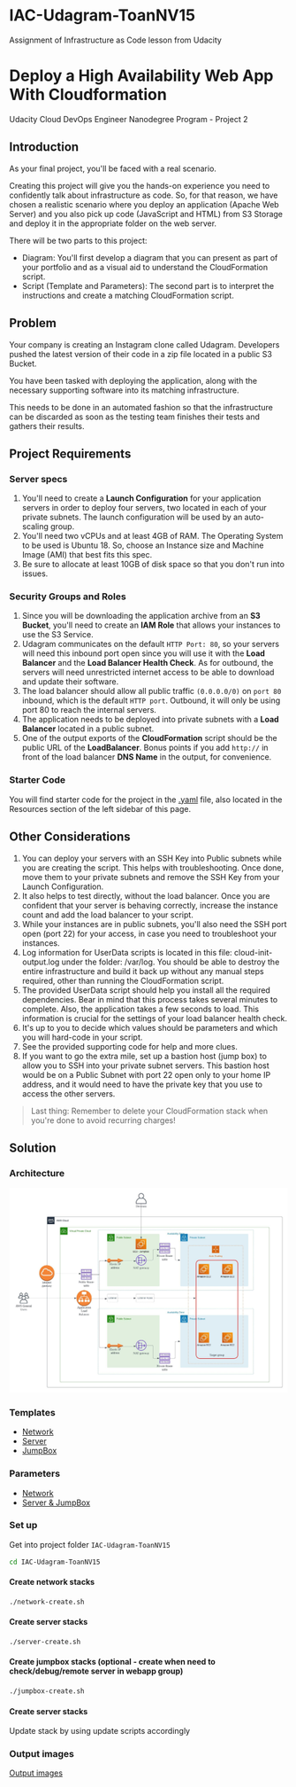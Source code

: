 # IAC-Udagram-ToanNV15
Assignment of Infrastructure as Code lesson from Udacity

# Deploy a High Availability Web App With Cloudformation
Udacity Cloud DevOps Engineer Nanodegree Program - Project 2

## Introduction
As your final project, you'll be faced with a real scenario.

Creating this project will give you the hands-on experience you need to confidently talk about infrastructure as code. So, for that reason, we have chosen a realistic scenario where you deploy an application (Apache Web Server) and you also pick up code (JavaScript and HTML) from S3 Storage and deploy it in the appropriate folder on the web server.

There will be two parts to this project:
  - Diagram: You'll first develop a diagram that you can present as part of your portfolio and as a visual aid to understand the CloudFormation script.
 - Script (Template and Parameters): The second part is to interpret the instructions and create a matching CloudFormation script.


## Problem
Your company is creating an Instagram clone called Udagram. Developers pushed the latest version of their code in a zip file located in a public S3 Bucket.

You have been tasked with deploying the application, along with the necessary supporting software into its matching infrastructure.

This needs to be done in an automated fashion so that the infrastructure can be discarded as soon as the testing team finishes their tests and gathers their results.

## Project Requirements

### Server specs
  1. You'll need to create a **Launch Configuration** for your application servers in order to deploy four servers, two located in each of your private subnets. The launch configuration will be used by an auto-scaling group.
  2. You'll need two vCPUs and at least 4GB of RAM. The Operating System to be used is Ubuntu 18. So, choose an Instance size and Machine Image (AMI) that best fits this spec.
  3. Be sure to allocate at least 10GB of disk space so that you don't run into issues.


### Security Groups and Roles
  1. Since you will be downloading the application archive from an **S3 Bucket**, you'll need to create an **IAM Role** that allows your instances to use the S3 Service.
  2. Udagram communicates on the default `HTTP Port: 80`, so your servers will need this inbound port open since you will use it with the **Load Balancer** and the **Load Balancer Health Check**. As for outbound, the servers will need unrestricted internet access to be able to download and update their software.
  3. The load balancer should allow all public traffic `(0.0.0.0/0)` on `port 80` inbound, which is the default `HTTP port`. Outbound, it will only be using port 80 to reach the internal servers.
  4. The application needs to be deployed into private subnets with a **Load Balancer** located in a public subnet.
  5. One of the output exports of the **CloudFormation** script should be the public URL of the **LoadBalancer**. Bonus points if you add `http://` in front of the load balancer **DNS Name** in the output, for convenience.


### Starter Code
You will find starter code for the project in the [.yaml](https://video.udacity-data.com/topher/2019/July/5d391e8b_final-project-starter/final-project-starter.yml) file, also located in the Resources section of the left sidebar of this page.

## Other Considerations
1. You can deploy your servers with an SSH Key into Public subnets while you are creating the script. This helps with troubleshooting. Once done, move them to your private subnets and remove the SSH Key from your Launch Configuration.
2. It also helps to test directly, without the load balancer. Once you are confident that your server is behaving correctly, increase the instance count and add the load balancer to your script.
3. While your instances are in public subnets, you'll also need the SSH port open (port 22) for your access, in case you need to troubleshoot your instances.
4. Log information for UserData scripts is located in this file: cloud-init-output.log under the folder: /var/log.
You should be able to destroy the entire infrastructure and build it back up without any manual steps required, other than running the CloudFormation script.
5. The provided UserData script should help you install all the required dependencies. Bear in mind that this process takes several minutes to complete. Also, the application takes a few seconds to load. This information is crucial for the settings of your load balancer health check.
6. It's up to you to decide which values should be parameters and which you will hard-code in your script.
7. See the provided supporting code for help and more clues.
8. If you want to go the extra mile, set up a bastion host (jump box) to allow you to SSH into your private subnet servers. This bastion host would be on a Public Subnet with port 22 open only to your home IP address, and it would need to have the private key that you use to access the other servers.

  > Last thing: Remember to delete your CloudFormation stack when you're done to avoid recurring charges!

## Solution

### Architecture
![Architecture](https://github.com/nvtoan263/IAC-Udagram-ToanNV15/blob/main/0.%20infrastructure-diagram/IAC-Diagram-ToanNV15.jpeg)

### Templates
- [Network](https://github.com/nvtoan263/IAC-Udagram-ToanNV15/blob/main/1.%20cloudformation-scripts/network-parameters.json)
- [Server](https://github.com/nvtoan263/IAC-Udagram-ToanNV15/blob/main/1.%20cloudformation-scripts/ToanNV15-server.yml)
- [JumpBox](https://github.com/nvtoan263/IAC-Udagram-ToanNV15/blob/main/1.%20cloudformation-scripts/ToanNV15-jumpbox.yml)

### Parameters
- [Network](https://github.com/nvtoan263/IAC-Udagram-ToanNV15/blob/main/1.%20cloudformation-scripts/network-parameters.json)
- [Server & JumpBox](https://github.com/nvtoan263/IAC-Udagram-ToanNV15/blob/main/1.%20cloudformation-scripts/server-parameters.json)

### Set up
Get into project folder `IAC-Udagram-ToanNV15`
```sh
cd IAC-Udagram-ToanNV15
```

#### Create network stacks
```sh
./network-create.sh
```
#### Create server stacks
```sh
./server-create.sh
```
#### Create jumpbox stacks (optional - create when need to check/debug/remote server in webapp group)
```sh
./jumpbox-create.sh
```
#### Create server stacks
Update stack by using update scripts accordingly

### Output images
[Output images](https://github.com/nvtoan263/IAC-Udagram-ToanNV15/tree/main/4.%20Final%20Outputs)


